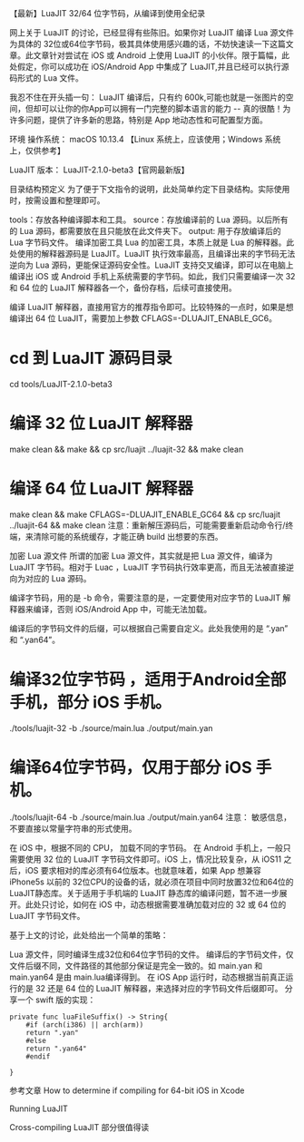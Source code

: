 【最新】LuaJIT 32/64 位字节码，从编译到使用全纪录

网上关于 LuaJIT 的讨论，已经显得有些陈旧。如果你对 LuaJIT 编译 Lua 源文件为具体的 32位或64位字节码，极其具体使用感兴趣的话，不妨快速读一下这篇文章。此文章针对尝试在 iOS 或 Android 上使用 LuaJIT 的小伙伴。限于篇幅，此处假定，你可以成功在 iOS/Android App 中集成了 LuaJIT,并且已经可以执行源码形式的 Lua 文件。

我忍不住在开头插一句： LuaJIT 编译后，只有约 600k,可能也就是一张图片的空间，但却可以让你的你App可以拥有一门完整的脚本语言的能力 -- 真的很酷！为许多问题，提供了许多新的思路，特别是 App 地动态性和可配置型方面。

环境
操作系统： macOS 10.13.4 【Linux 系统上，应该使用；Windows 系统上，仅供参考】

LuaJIT 版本： LuaJIT-2.1.0-beta3【官网最新版】

目录结构预定义
为了便于下文指令的说明，此处简单约定下目录结构。实际使用时，按需设置和整理即可。

tools：存放各种编译脚本和工具。
source：存放编译前的 Lua 源码。以后所有的 Lua 源码，都需要放在且只能放在此文件夹下。
output: 用于存放编译后的 Lua 字节码文件。
编译加密工具
Lua 的加密工具，本质上就是 Lua 的解释器。此处使用的解释器源码是 LuaJIT。LuaJIT 执行效率最高，且编译出来的字节码无法逆向为 Lua 源码，更能保证源码安全性。LuaJIT 支持交叉编译，即可以在电脑上编译出 iOS 或 Android 手机上系统需要的字节码。如此，我们只需要编译一次 32 和 64 位的 LuaJIT 解释器各一个，备份存档，后续可直接使用。

编译 LuaJIT 解释器，直接用官方的推荐指令即可。比较特殊的一点时，如果是想编译出 64 位 LuaJIT，需要加上参数 CFLAGS=-DLUAJIT_ENABLE_GC6。

# cd 到 LuaJIT 源码目录
cd tools/LuaJIT-2.1.0-beta3

# 编译 32 位 LuaJIT 解释器
make clean && make && cp src/luajit ../luajit-32 && make clean

# 编译 64 位 LuaJIT 解释器
make clean && make CFLAGS=-DLUAJIT_ENABLE_GC64 && cp src/luajit ../luajit-64 && make clean
注意：重新解压源码后，可能需要重新启动命令行/终端，来清除可能的系统缓存，才能正确 build 出想要的东西。

加密 Lua 源文件
所谓的加密 Lua 源文件，其实就是把 Lua 源文件，编译为 LuaJIT 字节码。相对于 Luac ，LuaJIT 字节码执行效率更高，而且无法被直接逆向为对应的 Lua 源码。

编译字节码，用的是 -b 命令，需要注意的是，一定要使用对应字节的 LuaJIT 解释器来编译，否则 iOS/Android App 中，可能无法加载。

编译后的字节码文件的后缀，可以根据自己需要自定义。此处我使用的是 “.yan” 和 “.yan64”。

# 编译32位字节码 ，适用于Android全部手机，部分 iOS 手机。
./tools/luajit-32 -b ./source/main.lua ./output/main.yan

# 编译64位字节码，仅用于部分 iOS 手机。
./tools/luajit-64 -b ./source/main.lua ./output/main.yan64
注意： 敏感信息，不要直接以常量字符串的形式使用。

在 iOS 中，根据不同的 CPU， 加载不同的字节码。
在 Android 手机上，一般只需要使用 32 位的 LuaJIT 字节码文件即可。iOS 上，情况比较复杂，从 iOS11 之后，iOS 要求相对的库必须有64位版本。也就意味着，如果 App 想兼容 iPhone5s 以前的 32位CPU的设备的话，就必须在项目中同时放置32位和64位的LuaJIT静态库。关于适用于手机端的 LuaJIT 静态库的编译问题，暂不进一步展开。此处只讨论，如何在 iOS 中，动态根据需要准确加载对应的 32 或 64 位的 LuaJIT 字节码文件。

基于上文的讨论，此处给出一个简单的策略：

Lua 源文件，同时编译生成32位和64位字节码的文件。
编译后的字节码文件，仅文件后缀不同，文件路径的其他部分保证是完全一致的。如 main.yan 和 main.yan64 是由 main.lua编译得到。
在 iOS App 运行时，动态根据当前真正运行的是 32 还是 64 位的 LuaJIT 解释器，来选择对应的字节码文件后缀即可。
分享一个 swift 版的实现：

    private func luaFileSuffix() -> String{
        #if (arch(i386) || arch(arm))
        return ".yan"
        #else
        return ".yan64"
        #endif

    }
参考文章
How to determine if compiling for 64-bit iOS in Xcode

Running LuaJIT

Cross-compiling LuaJIT 部分很值得读